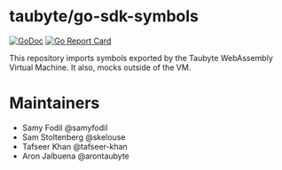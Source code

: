 # taubyte/go-sdk-symbols

[![GoDoc](https://godoc.org/github.com/taubyte/go-sdk-symbols?status.svg)](https://pkg.go.dev/github.com/taubyte/go-sdk-symbols)
[![Go Report Card](https://goreportcard.com/badge/taubyte/go-sdk-symbols)](https://goreportcard.com/report/taubyte/go-sdk-symbols)

This repository imports symbols exported by the Taubyte WebAssembly Virtual Machine.
It also, mocks outside of the VM.


# Maintainers
 - Samy Fodil @samyfodil
 - Sam Stoltenberg @skelouse
 - Tafseer Khan @tafseer-khan
 - Aron Jalbuena @arontaubyte
